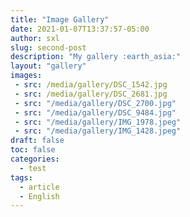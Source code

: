 ```yaml
---
title: "Image Gallery"
date: 2021-01-07T13:37:57-05:00
author: sxl
slug: second-post
description: "My gallery :earth_asia:"
layout: "gallery"
images:
 - src: /media/gallery/DSC_1542.jpg
 - src: /media/gallery/DSC_2681.jpg
 - src: "/media/gallery/DSC_2700.jpg"
 - src: "/media/gallery/DSC_9484.jpg"
 - src: "/media/gallery/IMG_1978.jpeg"
 - src: "/media/gallery/IMG_1428.jpeg"
draft: false
toc: false
categories:
  - test
tags:
  - article
  - English
---
```

